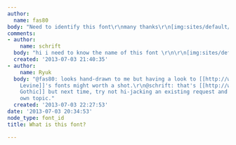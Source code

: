 ```yaml
---
author:
  name: fas80
body: "Need to identify this font\r\nmany thanks\r\n[img:sites/default/files/old-images/prietowan_3842.jpg]"
comments:
- author:
    name: schrift
  body: "hi i need to know the name of this font \r\n\r\n[img:sites/default/files/old-images/6484199053_d85b45ff10_o_3936.jpg]"
  created: '2013-07-03 21:40:35'
- author:
    name: Ryuk
  body: "@fas80: looks hand-drawn to me but having a look to [[http://www.myfonts.com/foundry/Jeff_Levine|Jeff
    Levine]]'s fonts might worth a shot.\r\n@schrift: that's [[http://www.myfonts.com/search/fonts/serif+gothic|Serif
    Gothic]] but next time, try not hi-jacking an existing request and start your
    own topic."
  created: '2013-07-03 22:27:53'
date: '2013-07-03 20:34:53'
node_type: font_id
title: What is this font?

---
```

